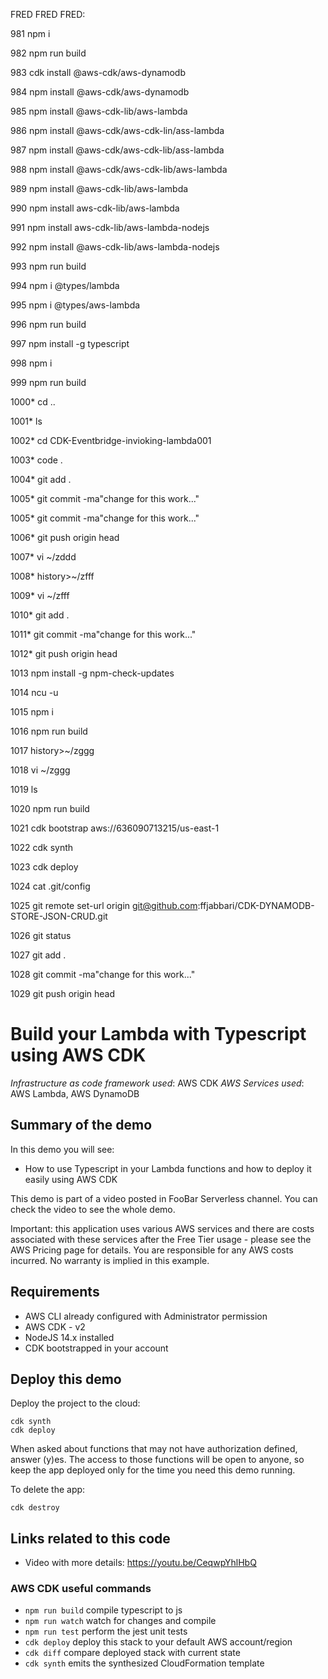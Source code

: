 
FRED FRED FRED:


 981  npm i

  982  npm run build

  983  cdk install @aws-cdk/aws-dynamodb

  984  npm  install @aws-cdk/aws-dynamodb

  985  npm  install @aws-cdk-lib/aws-lambda

  986  npm  install @aws-cdk/aws-cdk-lin/ass-lambda

  987  npm  install @aws-cdk/aws-cdk-lib/ass-lambda

  988  npm  install @aws-cdk/aws-cdk-lib/aws-lambda

  989  npm  install @aws-cdk-lib/aws-lambda

  990  npm  install aws-cdk-lib/aws-lambda

  991  npm  install aws-cdk-lib/aws-lambda-nodejs

  992  npm  install @aws-cdk-lib/aws-lambda-nodejs

  993  npm run build

  994  npm i @types/lambda

  995  npm i @types/aws-lambda

  996  npm run build

  997  npm install -g typescript

  998  npm i

  999  npm run build

 1000* cd ..

 1001* ls

 1002* cd CDK-Eventbridge-invioking-lambda001

 1003* code . 
 
 1004* git add .
 
 1005* git commit -ma"change for this work..."


 1005* git commit -ma"change for this work..."

 1006* git push origin head

 1007* vi ~/zddd

 1008* history>~/zfff

 1009* vi ~/zfff

 1010* git add .

 1011* git commit -ma"change for this work..."

 1012* git push origin head

 1013  npm install -g npm-check-updates

 1014  ncu -u

 1015  npm i

 1016  npm run build

 1017  history>~/zggg

 1018  vi ~/zggg

 1019  ls

 1020  npm run build

 1021  cdk bootstrap aws://636090713215/us-east-1

 1022  cdk synth

 1023  cdk deploy

 1024  cat .git/config

 1025  git remote set-url origin git@github.com:ffjabbari/CDK-DYNAMODB-STORE-JSON-CRUD.git

 1026  git status
 
 1027  git add .

 1028  git commit -ma"change for this work..."

 1029  git push origin head

# Build your Lambda with Typescript using AWS CDK

_Infrastructure as code framework used_: AWS CDK
_AWS Services used_: AWS Lambda, AWS DynamoDB

## Summary of the demo

In this demo you will see:

- How to use Typescript in your Lambda functions and how to deploy it easily using AWS CDK

This demo is part of a video posted in FooBar Serverless channel. You can check the video to see the whole demo.

Important: this application uses various AWS services and there are costs associated with these services after the Free Tier usage - please see the AWS Pricing page for details. You are responsible for any AWS costs incurred. No warranty is implied in this example.

## Requirements

- AWS CLI already configured with Administrator permission
- AWS CDK - v2
- NodeJS 14.x installed
- CDK bootstrapped in your account

## Deploy this demo

Deploy the project to the cloud:

```
cdk synth
cdk deploy
```

When asked about functions that may not have authorization defined, answer (y)es. The access to those functions will be open to anyone, so keep the app deployed only for the time you need this demo running.

To delete the app:

```
cdk destroy
```

## Links related to this code

- Video with more details: https://youtu.be/CeqwpYhlHbQ

### AWS CDK useful commands

- `npm run build` compile typescript to js
- `npm run watch` watch for changes and compile
- `npm run test` perform the jest unit tests
- `cdk deploy` deploy this stack to your default AWS account/region
- `cdk diff` compare deployed stack with current state
- `cdk synth` emits the synthesized CloudFormation template
